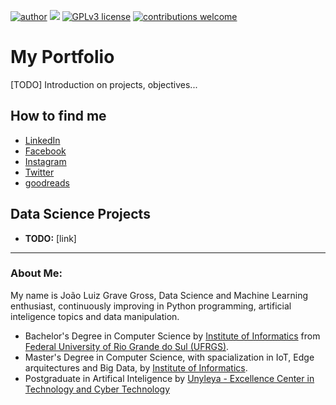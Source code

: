 [![author](https://img.shields.io/badge/jlggross-linkedin-blue.svg)](https://www.linkedin.com/in/jlggross/) [![](https://img.shields.io/badge/python-3.7%2B-brightgreen.svg)](https://www.python.org/downloads/) [![GPLv3 license](https://img.shields.io/badge/License-GPLv3-blue.svg)](http://perso.crans.org/besson/LICENSE.html) [![contributions welcome](https://img.shields.io/badge/contributions-welcome-yellow.svg)](https://github.com/jlggross/)

# My Portfolio

[TODO] Introduction on projects, objectives...

## How to find me
* [LinkedIn](https://www.linkedin.com/in/jlggross/)
* [Facebook](https://www.facebook.com/jlggross10)
* [Instagram](https://www.instagram.com/jlggross/)
* [Twitter](https://twitter.com/jlggross)
* [goodreads](https://www.goodreads.com/user/show/33752957-jo-o-gross)

## Data Science Projects

* **TODO:** [link]

---

### About Me:

My name is João Luiz Grave Gross, Data Science and Machine Learning enthusiast, continuously improving in Python programming, artificial inteligence topics and data manipulation. 

* Bachelor's Degree in Computer Science by [Institute of Informatics](https://www.inf.ufrgs.br/site/) from [Federal University of Rio Grande do Sul (UFRGS)](http://www.ufrgs.br/ufrgs/inicial).
* Master's Degree in Computer Science, with spacialization in IoT, Edge arquitectures and Big Data, by [Institute of Informatics](https://www.inf.ufrgs.br/site/).
* Postgraduate in Artifical Inteligence by [Unyleya - Excellence Center in Technology and Cyber Technology](https://cetec.unyleya.edu.br/)
